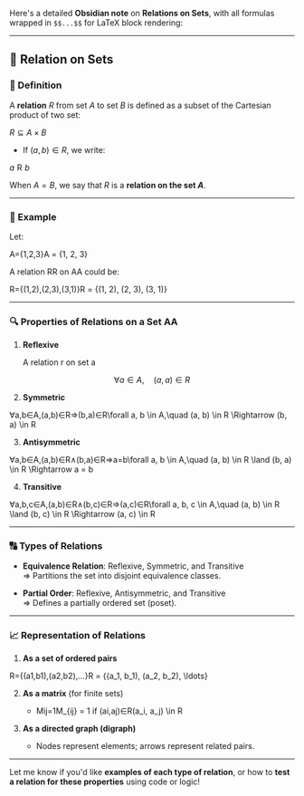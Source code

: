 Here's a detailed **Obsidian note** on **Relations on Sets**, with all formulas wrapped in `$$...$$` for LaTeX block rendering:

---

## 🔗 Relation on Sets

### 📌 Definition

A **relation** $R$ from set $A$ to set $B$ is defined as a subset of the Cartesian product of two set:

$R \subseteq A \times B$

- If $(a, b) \in R$, we write:
    
$a \mathrel{R} b$

When $A = B$, we say that $R$ is a **relation on the set $A$**.

---

### 📘 Example

Let:

A={1,2,3}A = \{1, 2, 3\}

A relation RR on AA could be:

R={(1,2),(2,3),(3,1)}R = \{(1, 2), (2, 3), (3, 1)\}

---

### 🔍 Properties of Relations on a Set AA

1. **Reflexive**

    A relation r on set a 

$$\forall a \in A,\quad (a, a) \in R$$

2. **Symmetric**
    

∀a,b∈A,(a,b)∈R⇒(b,a)∈R\forall a, b \in A,\quad (a, b) \in R \Rightarrow (b, a) \in R

3. **Antisymmetric**
    

∀a,b∈A,(a,b)∈R∧(b,a)∈R⇒a=b\forall a, b \in A,\quad (a, b) \in R \land (b, a) \in R \Rightarrow a = b

4. **Transitive**
    

∀a,b,c∈A,(a,b)∈R∧(b,c)∈R⇒(a,c)∈R\forall a, b, c \in A,\quad (a, b) \in R \land (b, c) \in R \Rightarrow (a, c) \in R

---

### 🔠 Types of Relations

- **Equivalence Relation**: Reflexive, Symmetric, and Transitive  
    ⇒ Partitions the set into disjoint equivalence classes.
    
- **Partial Order**: Reflexive, Antisymmetric, and Transitive  
    ⇒ Defines a partially ordered set (poset).
    

---

### 📈 Representation of Relations

1. **As a set of ordered pairs**
    

R={(a1,b1),(a2,b2),…}R = \{(a_1, b_1), (a_2, b_2), \ldots\}

2. **As a matrix** (for finite sets)
    
    - Mij=1M_{ij} = 1 if (ai,aj)∈R(a_i, a_j) \in R
        
3. **As a directed graph (digraph)**
    
    - Nodes represent elements; arrows represent related pairs.
        

---

Let me know if you'd like **examples of each type of relation**, or how to **test a relation for these properties** using code or logic!